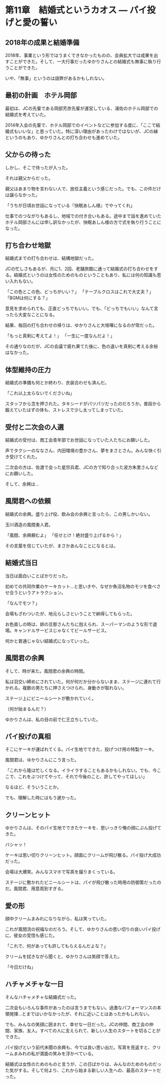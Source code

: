 # 第11章　結婚式というカオス ― パイ投げと愛の誓い

## 2018年の成果と結婚準備

2018年、事業という形ではうまくできなかったものの、会員拡大では成果を出すことができた。そして、一大行事だったゆかりさんとの結婚式も無事に執り行うことができた。

いや、「無事」というのは語弊があるかもしれない。

## 最初の計画　ホテル岡部

最初は、JCの先輩である岡部芳彦先輩が運営している、浦佐のホテル岡部での結婚式を考えていた。

2014年入会の先輩で、ホテル岡部でのイベントなどに参加する度に、「ここで結婚式もいいな」と思っていた。特に深い理由があったわけではないが、JCの縁というのもあり、ゆかりさんとの打ち合わせも進めていた。

## 父からの待った

しかし、そこで待ったが入った。

それは親父からだった。

親父はあまり物を言わない人で、放任主義という感じだった。でも、この件だけは譲らなかった。

「うちが日頃お世話になっている『快眠あしん様』でやってくれ」

仕事でのつながりもあるし、地域での付き合いもある。途中まで話を進めていたホテル岡部さんには申し訳なかったが、快眠あしん様の方で式を執り行うことになった。

## 打ち合わせ地獄

結婚式までの打ち合わせは、結構地獄だった。

JCの忙しさもあるが、月に1、2回、老舗旅館に通って結婚式の打ち合わせをする。結婚式というのは女性のためのものということもあり、私には何の知識も思い入れもない。

「この色とこの色、どっちがいい？」
「テーブルクロスはこれで大丈夫？」
「BGMは何にする？」

意見を求められても、正直どっちでもいい。でも、「どっちでもいい」なんて言ったら大変なことになる。

結果、毎回の打ち合わせの帰りは、ゆかりさんと大喧嘩になるのが常だった。

「もっと真剣に考えてよ！」
「一生に一度なんだよ！」

その通りなのだが、JCの会議で疲れ果てた後に、色の違いを真剣に考える余裕はなかった。

## 体型維持の圧力

結婚式の準備も何とか終わり、衣装合わせも済んだ。

「これ以上太らないでくださいね」

スタッフから念を押された。タキシードがパツパツだったのだろうか。普段から鍛えていたはずの体も、ストレスで少し太ってしまっていた。

## 受付と二次会の人選

結婚式の受付は、商工会青年部でお世話になっていた人たちにお願いした。

声でタクシーのななさん、内田環境の豊かさん、夢をまさとさん。みんな快く引き受けてくれた。

二次会の方は、佐渡で会った星宗兵君、JCの方で知り合った波方朱里さんなどにお願いした。

そして、余興は…

## 風間君への依頼

結婚式の余興。盛り上げ役、飲み会の余興と言ったら、この男しかいない。

玉川酒造の風間勇人君。

「風間、余興頼むよ」
「任せとけ！絶対盛り上げるから！」

その言葉を信じていたが、まさかあんなことになるとは。

## 結婚式当日

当日は面白いことばかりだった。

初めての共同作業のケーキカット…と思いきや、なぜか魚沼名物のモツを食べさせ合うというアトラクション。

「なんでモツ？」

会場もざわついたが、地元らしさということで納得してもらった。

お色直しの時は、姉の旦那さんたちに抱えられ、スーパーマンのような形で退場。キャンドルサービスじゃなくてビールサービス。

何かと普通じゃない結婚式になっていった。

## 風間君の余興

そして、時が来た。風間君の余興の時間。

私は羽交い締めにされていた。何が何だか分からないまま、ステージに連れて行かれる。複数の男たちに押さえつけられ、身動きが取れない。

ステージ上にビニールシートが敷かれていく。

（何が始まるんだ？）

ゆかりさんは、私の目の前で仁王立ちしていた。

## パイ投げの真相

そこにケーキが運ばれてくる。パイ生地でできた、投げつけ用の特製ケーキ。

風間君は、ゆかりさんにこう言った。

「これから隆は忙しくなる。イライラすることもあるかもしれない。でも、今ここで、これをぶつけてやって、それで今後のこと、許してやってほしい」

なるほど、そういうことか。

でも、理解した時にはもう遅かった。

## クリーンヒット

ゆかりさんは、そのパイ生地でできたケーキを、思いっきり俺の顔にぶん投げてきた。

バシャッ！

ケーキは思い切りクリーンヒット。顔面にクリームが飛び散る。パイ投げ大成功だった。

会場は大爆笑。みんなスマホで写真を撮りまくっている。

ステージに敷かれたビニールシートは、パイが飛び散った時用の防御策だったのだ。風間君、用意周到すぎる。

## 愛の形

顔中クリームまみれになりながら、私は笑っていた。

これが風間流の祝福なのだろう。そして、ゆかりさんの思い切りの良いパイ投げに、彼女の覚悟も感じた。

「これで、何があっても許してもらえるんだよな？」

クリームを拭きながら聞くと、ゆかりさんは笑顔で答えた。

「今日だけね」

## ハチャメチャな一日

そんなハチャメチャな結婚式だった。

二次会もいろんな事件があったのは言うまでもない。過激なパフォーマンスの本領発揮…とまではいかなかったが、それに近いことはあったかもしれない。

でも、みんなの笑顔に囲まれて、幸せな一日だった。JCの仲間、商工会の仲間、家族、友人。すべての人に支えられて、新しい人生のスタートを切ることができた。

パイ投げという前代未聞の余興も、今では良い思い出だ。写真を見返すと、クリームまみれの私が満面の笑みを浮かべている。

結婚式は女性のためのものと言うが、この日ばかりは、みんなのためのものだった気がする。そして何より、これから始まる新しい人生への、最高のスタートだった。